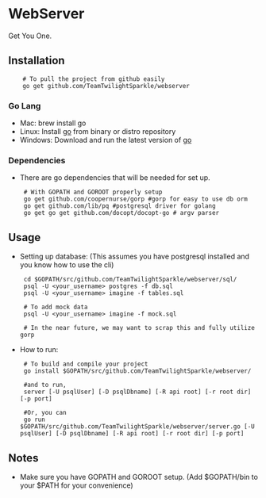 # WebServer
Get You One.

## Installation

        # To pull the project from github easily
        go get github.com/TeamTwilightSparkle/webserver

### Go Lang
 - Mac: brew install go
 - Linux: Install [go](http://golang.org/doc/install) from binary or distro repository 
 - Windows: Download and run the latest version of [go](http://golang.org/doc/install)

### Dependencies
 - There are go dependencies that will be needed for set up.

        # With GOPATH and GOROOT properly setup
        go get github.com/coopernurse/gorp #gorp for easy to use db orm
        go get github.com/lib/pq #postgresql driver for golang
        go get go get github.com/docopt/docopt-go # argv parser

## Usage
 - Setting up database: (This assumes you have postgresql installed and you know how to use the cli)
 
        cd $GOPATH/src/github.com/TeamTwilightSparkle/webserver/sql/
        psql -U <your_username> postgres -f db.sql
        psql -U <your_username> imagine -f tables.sql
        
        # To add mock data
        psql -U <your_username> imagine -f mock.sql
        
        # In the near future, we may want to scrap this and fully utilize gorp
    
 - How to run:
 
        # To build and compile your project
        go install $GOPATH/src/github.com/TeamTwilightSparkle/webserver/
        
        #and to run, 
        server [-U psqlUser] [-D psqlDbname] [-R api root] [-r root dir] [-p port]
        
        #Or, you can
        go run $GOPATH/src/github.com/TeamTwilightSparkle/webserver/server.go [-U psqlUser] [-D psqlDbname] [-R api root] [-r root dir] [-p port]

## Notes
 - Make sure you have GOPATH and GOROOT setup. (Add $GOPATH/bin to your $PATH for your convenience)

